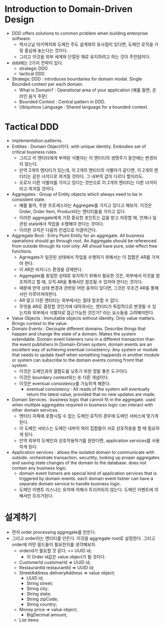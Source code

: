 # Introduction to Domain-Driven Design

- DDD offers solutions to common problem when building enterprise software.
  - 헥사고날 아키텍처와 도메인 주도 설계와의 유사점이 있다면, 도메인 로직을 가장 중심에 놓는다는 것이다.
  - 그리고 이것을 외부 세계와 단절된 채로 유지하려고 하는 것이 주안점이다.
- ddd에는 2가지 전략이 있다.
  - strategic DDD
  - tactical DDD
- Strategic DDD : introduces boundaries for domain modal. Single Bounded context per each domain.
  - What is Domain? : Operational area of your application (예를 들면, 온라인 음식 주문)
  - Bounded Context : Central pattern in DDD.
  - Ubiquitous Language : Shared language for a bounded context.

# Tactical DDD

- implementation patterns.
- Entities : Domain Object이다. with unique identity. Embodies set of critical business rules.
  - 그리고 이 엔티티에게 부여된 식별자는 이 엔티티의 생명주기 동안에는 변경되지 않는다.
  - 만약 2개의 엔티티가 있는데, 이 2개의 엔티티의 식별자가 같다면, 이 2개의 엔티티는 같은 녀석으로 여겨질 것이다. 그 내부의 값이 다르다 할지라도.
  - 오로지 다른 식별자를 가지고 있다는 것만으로 이 2개의 엔티티는 다른 녀석이라고 여겨질 것이다.
- Aggregates : Group of Entity objects which always need to be in consistent state.
  - 예를 들어, 주문 프로세스라는 Aggregate를 가지고 있다고 해보자. 이것은 Order, Order Item, Product라는 엔티티들을 가지고 있다.
  - 이러한 aggregate에게 가장 중요한 포인트는 값을 받고 저장할 때, 언제나 일관된 state에서 작업을 수행해야 한다는 것이다.
  - 이러한 규칙은 다음의 컨셉으로 이끌어간다.
- Aggregate Root : Entry Point Entity for an aggregate. All business operations should go through root. An Aggregate should be referenced from outside through its root only. AR shoud have pure, side-effect free functions.
  - Agrregate가 일관된 상태에서 작업을 수행하기 위해서는 이 집합은 AR를 가져야 한다.
  - 이 AR은 비지니스 환경을 강제한다.
  - Aggregate를 동일한 상태로 유지하기 위해서 필요한 것은, 외부에서 이것을 참조하려고 할 때, 오직 AR을 통해서만 참조될 수 있어야 한다는 것이다.
  - 때문에 만약 상태 변경과 관련된 어떤 동작이 있다면, 그것은 무조건 AR을 통해서만 이루어져야한다.
  - AR 말고 다른 엔티티는 외부에서는 절대 참조할 수 없다.
  - 무엇을 AR로 결정할 것인가에 대하여서는, 엔티티가 독립적으로 변경될 수 있는지와 외부에서 식별자로 접근가능한 것인가? 라는 요소들을 고려해야한다.
- Value Objects : Immutable objects without identity. Only value matters. Brings context to the value.
- Domain Events : Decouple different domains. Describe things that happen and change the state of a domain. Makes the system extendable. Domain event listeners runs in a different transaction than the event publishers In Domain-Driven system, domain events are an excellent way of achieving eventual consistency. Any system or module that needs to update itself when something happends in another module or system can subscribe to the domain events coming fromt that system.
  - 이것은 도메인과의 결합도를 낮추기 위한 정말 좋은 도구이다.
  - 이것은 boundary context와는 또 다른 개념이다.
  - 이것은 eventual consistency를 가능하게 해준다.
    - eventual consistency : All reads of the system will eventually return the latest value, provided that no new updates are made.
- Domain Services : business logic that cannot fit in the aggregate. used when multiple aggregates required in business logic can interact with other domain services.
  - 엔티티 자체에 포함시킬 수 없는 도메인 로직의 경우에 도메인 서비스에 맞기게 된다.
  - 이 도메인 서비스는 도메인 내부의 여러 집합들이 서로 상호작용을 할 때 필요하게 된다.
  - 만약 외부의 도메인과 상호작용하기를 원한다면, application services를 사용하게 된다.
- Application services : allows the isolated domain to communicate with outside. orchestrate transaction, securtity, looking up proper aggregates and saving state changes of the domain to the database. does not contain any business logic.
  - domain event listners are special kind of application services that is triggered by domain events. each domain event listner can have a separate domain service to handle business logic.
  - 도메인 이벤트 리스너는 유저에 의해서 트리커되지 않는다. 도메인 이벤트에 의해서만 트리거된다.

# 설계하기

- 먼저 order processing aggregate를 만든다.
- 그리고 order라는 엔티티를 만든다. 이것을 aggregate root로 설정한다. 그리고 order에 어떤 필드들이 필요한지를 생각해보자.
  - orderid가 필요할 것 같다. => UUID id;
    - 이 Order id값은 value object가 될 것이다.
  - CustomerId customerId => UUID id;
  - RestaurantId restaurantId => UUID id;
  - StreetAddress deliveryAddress => value object;
    - UUID id;
    - String street;
    - String city;
    - String state;
    - String zipCode;
    - String country;
  - Money price => value object;
    - BigDecimal amount;
  - List<OrderItem> items
